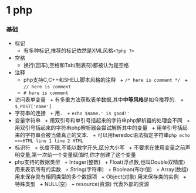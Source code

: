 # 1 php

### 基础

+ 标记
    + 有多种标记,推荐的标记依然是XML风格`<?php ?>`
+ 空格
    + 换行(回车),空格和Tab(制表符)都被认为是空格
+ 注释
    + php支持C,C++和SHELL脚本风格的注释
    + `/* here is comment */`
    + `// here is comment`
    + `# here is comment`
+ 访问表单变量
    + 有多重方法获取表单数据,其中**中等风格**是如今推荐的.
    + `$_POST['name']`
+ 字符串的连接
    + 用`.`
    + `echo $name.' is good!'`
+ 变量字符串
    + 用双引号和单引号括起来的字符串php解析器的处理会不同
    + 用双引号括起来的字符串php解析器会尝试解析其中的变量
    + 用单引号括起来的字符串会被当做真正的文本.
    + 可以用heredoc语法指定字符串`php echo <<<HTML line 1 line 2 HTML` 
+ 标识符
    + 长度不限,不能以数字开头,区分大小写
    + 不要求在使用变量之前声明变量,第一次给一个变量赋值时,你才创建了这个变量
+ php支持的数据类型
    + Integer(整数)
    + Float(浮点数,也叫Double双精度) 用来表示所有的实数
    + String(字符串)
    + Boolean(布尔值)
    + Array(数组) 用来保存具有相同类型的多个数据项
    + Object(对象) 用来保存类的实例
    + 特殊类型
        + NULL(空)
        + resource(资源) 代表外部的资源
    

